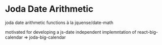 Joda Date Arithmetic
=====================

joda date arithmetic functions à la jquense/date-math

motivated for developing a js-date independent implemntation of react-big-calendar => joda-big-calendar

